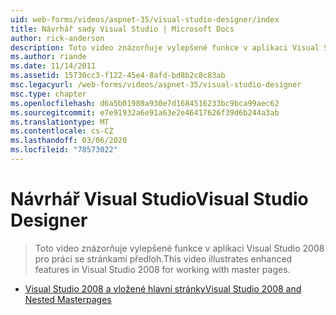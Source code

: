 ```yaml
---
uid: web-forms/videos/aspnet-35/visual-studio-designer/index
title: Návrhář sady Visual Studio | Microsoft Docs
author: rick-anderson
description: Toto video znázorňuje vylepšené funkce v aplikaci Visual Studio 2008 pro práci se stránkami předloh.
ms.author: riande
ms.date: 11/14/2011
ms.assetid: 15730cc3-f122-45e4-8afd-bd8b2c8c83ab
msc.legacyurl: /web-forms/videos/aspnet-35/visual-studio-designer
msc.type: chapter
ms.openlocfilehash: d6a5b01980a930e7d1684516233bc9bca99aec62
ms.sourcegitcommit: e7e91932a6e91a63e2e46417626f39d6b244a3ab
ms.translationtype: MT
ms.contentlocale: cs-CZ
ms.lasthandoff: 03/06/2020
ms.locfileid: "78573022"
---
```

# <a name="visual-studio-designer"></a><span data-ttu-id="8c9a7-103">Návrhář Visual Studio</span><span class="sxs-lookup"><span data-stu-id="8c9a7-103">Visual Studio Designer</span></span>

> <span data-ttu-id="8c9a7-104">Toto video znázorňuje vylepšené funkce v aplikaci Visual Studio 2008 pro práci se stránkami předloh.</span><span class="sxs-lookup"><span data-stu-id="8c9a7-104">This video illustrates enhanced features in Visual Studio 2008 for working with master pages.</span></span>

- [<span data-ttu-id="8c9a7-105">Visual Studio 2008 a vložené hlavní stránky</span><span class="sxs-lookup"><span data-stu-id="8c9a7-105">Visual Studio 2008 and Nested Masterpages</span></span>](visual-studio-2008-and-nested-masterpages.md)
